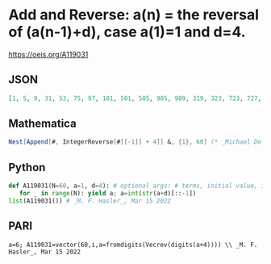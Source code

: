 # Add and Reverse: a\(n\) \= the reversal of \(a\(n\-1\)\+d\), case a\(1\)\=1 and d\=4\.
https://oeis.org/A119031
## JSON
```JSON
[1, 5, 9, 31, 53, 75, 97, 101, 501, 505, 905, 909, 319, 323, 723, 727, 137, 141, 541, 545, 945, 949, 359, 363, 763, 767, 177, 181, 581, 585, 985, 989, 399, 304, 803, 708, 217, 122, 621, 526, 35, 93, 79, 38, 24, 82, 68, 27, 13, 71, 57, 16, 2, 6, 1, 5, 9, 31, 53, 75, 97]
```
## Mathematica
```Mathematica
Nest[Append[#, IntegerReverse[#[[-1]] + 4]] &, {1}, 60] (* _Michael De Vlieger_, Mar 14 2021 *)
```
## Python
```Python
def A119031(N=60, a=1, d=4): # optional args: # terms, initial value, increment
   for _ in range(N): yield a; a=int(str(a+d)[::-1])
list(A119031()) # _M. F. Hasler_, Mar 15 2022
```
## PARI
```PARI
a=6; A119031=vector(60,i,a=fromdigits(Vecrev(digits(a+4)))) \\ _M. F. Hasler_, Mar 15 2022
```
